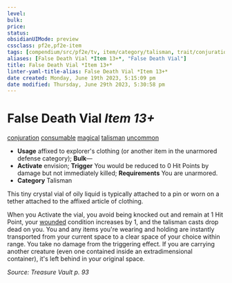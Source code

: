 ```yaml
---
level:
bulk:
price:
status:
obsidianUIMode: preview
cssclass: pf2e,pf2e-item
tags: [compendium/src/pf2e/tv, item/category/talisman, trait/conjuration, trait/consumable, trait/magical, trait/talisman, trait/uncommon]
aliases: [False Death Vial *Item 13+*, "False Death Vial"]
title: False Death Vial *Item 13+*
linter-yaml-title-alias: False Death Vial *Item 13+*
date created: Monday, June 19th 2023, 5:15:09 pm
date modified: Thursday, June 29th 2023, 5:30:58 pm
---
```


# False Death Vial *Item 13+*

[conjuration](rules/traits/conjuration.md) [consumable](rules/traits/consumable.md) [magical](rules/traits/magical.md) [talisman](rules/traits/talisman.md) [uncommon](rules/traits/uncommon.md)  

- **Usage** affixed to explorer's clothing (or another item in the unarmored defense category); **Bulk**—
- **Activate** envision; **Trigger** You would be reduced to 0 Hit Points by damage but not immediately killed; **Requirements** You are unarmored.
- **Category** Talisman

This tiny crystal vial of oily liquid is typically attached to a pin or worn on a tether attached to the affixed article of clothing.

When you Activate the vial, you avoid being knocked out and remain at 1 Hit Point, your [wounded](rules/conditions.md#Wounded) condition increases by 1, and the talisman casts drop dead on you. You and any items you're wearing and holding are instantly transported from your current space to a clear space of your choice within range. You take no damage from the triggering effect. If you are carrying another creature (even one contained inside an extradimensional container), it's left behind in your original space.

*Source: Treasure Vault p. 93*
